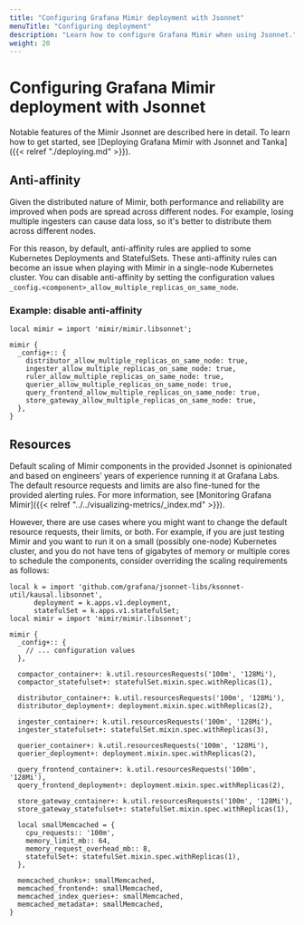 ```yaml
---
title: "Configuring Grafana Mimir deployment with Jsonnet"
menuTitle: "Configuring deployment"
description: "Learn how to configure Grafana Mimir when using Jsonnet."
weight: 20
---
```


# Configuring Grafana Mimir deployment with Jsonnet

Notable features of the Mimir Jsonnet are described here in detail.
To learn how to get started, see [Deploying Grafana Mimir with Jsonnet and Tanka]({{< relref "./deploying.md" >}}).

## Anti-affinity

Given the distributed nature of Mimir, both performance and reliability are improved when pods are spread across different nodes.
For example, losing multiple ingesters can cause data loss, so it's better to distribute them across different nodes.

For this reason, by default, anti-affinity rules are applied to some Kubernetes Deployments and StatefulSets.
These anti-affinity rules can become an issue when playing with Mimir in a single-node Kubernetes cluster.
You can disable anti-affinity by setting the configuration values `_config.<component>_allow_multiple_replicas_on_same_node`.

### Example: disable anti-affinity

```jsonnet
local mimir = import 'mimir/mimir.libsonnet';

mimir {
  _config+:: {
    distributor_allow_multiple_replicas_on_same_node: true,
    ingester_allow_multiple_replicas_on_same_node: true,
    ruler_allow_multiple_replicas_on_same_node: true,
    querier_allow_multiple_replicas_on_same_node: true,
    query_frontend_allow_multiple_replicas_on_same_node: true,
    store_gateway_allow_multiple_replicas_on_same_node: true,
  },
}
```

## Resources

Default scaling of Mimir components in the provided Jsonnet is opinionated and based on engineers’ years of experience running it at Grafana Labs.
The default resource requests and limits are also fine-tuned for the provided alerting rules.
For more information, see [Monitoring Grafana Mimir]({{< relref "../../visualizing-metrics/_index.md" >}}).

However, there are use cases where you might want to change the default resource requests, their limits, or both.
For example, if you are just testing Mimir and you want to run it on a small (possibly one-node) Kubernetes cluster, and you do not have tens of gigabytes of memory or multiple cores to schedule the components, consider overriding the scaling requirements as follows:

```jsonnet
local k = import 'github.com/grafana/jsonnet-libs/ksonnet-util/kausal.libsonnet',
      deployment = k.apps.v1.deployment,
      statefulSet = k.apps.v1.statefulSet;
local mimir = import 'mimir/mimir.libsonnet';

mimir {
  _config+:: {
    // ... configuration values
  },

  compactor_container+: k.util.resourcesRequests('100m', '128Mi'),
  compactor_statefulset+: statefulSet.mixin.spec.withReplicas(1),

  distributor_container+: k.util.resourcesRequests('100m', '128Mi'),
  distributor_deployment+: deployment.mixin.spec.withReplicas(2),

  ingester_container+: k.util.resourcesRequests('100m', '128Mi'),
  ingester_statefulset+: statefulSet.mixin.spec.withReplicas(3),

  querier_container+: k.util.resourcesRequests('100m', '128Mi'),
  querier_deployment+: deployment.mixin.spec.withReplicas(2),

  query_frontend_container+: k.util.resourcesRequests('100m', '128Mi'),
  query_frontend_deployment+: deployment.mixin.spec.withReplicas(2),

  store_gateway_container+: k.util.resourcesRequests('100m', '128Mi'),
  store_gateway_statefulset+: statefulSet.mixin.spec.withReplicas(1),

  local smallMemcached = {
    cpu_requests:: '100m',
    memory_limit_mb:: 64,
    memory_request_overhead_mb:: 8,
    statefulSet+: statefulSet.mixin.spec.withReplicas(1),
  },

  memcached_chunks+: smallMemcached,
  memcached_frontend+: smallMemcached,
  memcached_index_queries+: smallMemcached,
  memcached_metadata+: smallMemcached,
}
```
